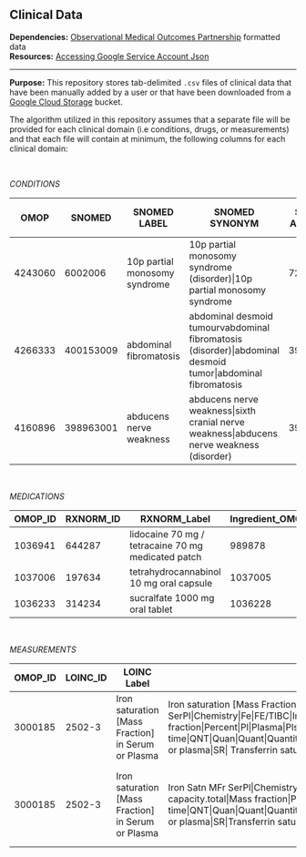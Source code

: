 
## Clinical Data

**Dependencies:** [Observational Medical Outcomes Partnership](https://www.ohdsi.org/data-standardization/the-common-data-model/) formatted data   
**Resources:** [Accessing Google Service Account Json]( https://stackoverflow.com/questions/46287267/how-can-i-get-the-file-service-account-json-for-google-translate-api)

***

**Purpose:** This repository stores tab-delimited `.csv` files of clinical data that have been manually added by a user or that have been downloaded from a [Google Cloud Storage](https://cloud.google.com/storage) bucket.

The algorithm utilized in this repository assumes that a separate file will be provided for each clinical domain (i.e conditions, drugs, or measurements) and that each file will contain at minimum, the following columns for each clinical domain:  
 
<br>

 _CONDITIONS_  
 
OMOP | SNOMED | SNOMED LABEL | SNOMED SYNONYM | SNOMED ANCESTOR | SNOMED ANCESTOR LABEL
-- | -- | -- | -- | -- | --
4243060 | 6002006 | 10p partial monosomy syndrome | 10p partial monosomy syndrome (disorder)\|10p partial monosomy syndrome | 726380001 | deletion of part of chromosome 10
4266333 | 400153009 | abdominal fibromatosis | abdominal desmoid tumourvabdominal fibromatosis (disorder)\|abdominal desmoid tumor\|abdominal fibromatosis | 399994005 | desmoid fibromatosis
4160896 | 398963001 | abducens nerve weakness | abducens nerve weakness\|sixth cranial nerve weakness\|abducens nerve weakness (disorder) | 398925009 | abducens nerve disorder

<br>

_MEDICATIONS_  

OMOP_ID | RXNORM_ID | RXNORM_Label | Ingredient_OMOP | Ingredient | Ingredient_Label
-- | -- | -- | -- | -- | --
1036941 | 644287 | lidocaine 70 mg / tetracaine 70 mg medicated patch | 989878 | 6387 | lidocaine
1037006 | 197634 | tetrahydrocannabinol 10 mg oral capsule | 1037005 | 10402 | tetrahydrocannabinol
1036233 | 314234 | sucralfate 1000 mg oral tablet | 1036228 | 10156 | sucralfate

<br>

_MEASUREMENTS_  

OMOP_ID | LOINC_ID | LOINC Label | LOINC_SYN | Ancestor | Ancestor_Label | Result
-- | -- | -- | -- | -- | -- | --
3000185 | 2502-3 | Iron saturation [Mass Fraction] in Serum or Plasma | Iron saturation [Mass Fraction] in Serum or Plasma\|Iron Satn MFr SerPl\|Chemistry\|Fe\|FE/TIBC\|Iron Satn\|Iron/Iron binding capacity.total\|Mass fraction\|Percent\|Pl\|Plasma\|Plsm\|Point in time\|QNT\|Quan\|Quant\|Quantitative\|Random\|SAT\|Satn\|SerP\|SerPl\|SerPlas\|Serum\|Serum or plasma\|SR\| Transferrin saturation | 50190-8\|70299-3\|CHEM\|LP248770-2 | Iron and Iron binding capacity panel - Serum or Plasma\|Lab terms not yet categorized\|ESRD anemia management panel\|Chemistry | Low
3000185 | 2502-3 | Iron saturation [Mass Fraction] in Serum or Plasma | Iron Satn MFr SerPl\|Chemistry\|Fe\|FE/TIBC\|Iron Satn\|Iron/Iron binding capacity.total\|Mass fraction\|Percent\|Pl\|Plasma\|Plsm\|Point in time\|QNT\|Quan\|Quant\|Quantitative\|Random\|SAT\|Satn\|SerP\|SerPl\|SerPlas\|Serum\|Serum or plasma\|SR\|Transferrin saturation\|Iron saturation [Mass Fraction] in Serum or Plasma | LP248770-2\|50190-8\|CHEM\|70299-3 | Iron and Iron binding capacity panel - Serum or Plasma\|Chemistry\|ESRD anemia management panel\|Lab terms not yet categorized | High
